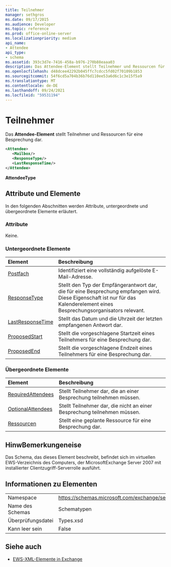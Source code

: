 ```yaml
---
title: Teilnehmer
manager: sethgros
ms.date: 09/17/2015
ms.audience: Developer
ms.topic: reference
ms.prod: office-online-server
ms.localizationpriority: medium
api_name:
- Attendee
api_type:
- schema
ms.assetid: 393c3d7e-7416-458a-b976-270b88eaaa03
description: Das Attendee-Element stellt Teilnehmer und Ressourcen für eine Besprechung dar.
ms.openlocfilehash: d48dcee42292b045ffc7cdcc5fd02f70109b1853
ms.sourcegitcommit: 54f6cd5a704b36b76d110ee53a6d6c1c3e15f5a9
ms.translationtype: MT
ms.contentlocale: de-DE
ms.lasthandoff: 09/24/2021
ms.locfileid: "59531194"
---
```

# <a name="attendee"></a>Teilnehmer

Das **Attendee-Element** stellt Teilnehmer und Ressourcen für eine Besprechung dar. 
  
```xml
<Attendee>
   <Mailbox/>
   <ResponseType/>
   <LastResponseTime/>
</Attendee>
```

 **AttendeeType**
## <a name="attributes-and-elements"></a>Attribute und Elemente

In den folgenden Abschnitten werden Attribute, untergeordnete und übergeordnete Elemente erläutert.
  
### <a name="attributes"></a>Attribute

Keine.
  
### <a name="child-elements"></a>Untergeordnete Elemente

|**Element**|**Beschreibung**|
|:-----|:-----|
|[Postfach](mailbox.md) <br/> |Identifiziert eine vollständig aufgelöste E-Mail-Adresse.  <br/> |
|[ResponseType](responsetype.md) <br/> |Stellt den Typ der Empfängerantwort dar, die für eine Besprechung empfangen wird. Diese Eigenschaft ist nur für das Kalenderelement eines Besprechungsorganisators relevant.  <br/> |
|[LastResponseTime](lastresponsetime.md) <br/> |Stellt das Datum und die Uhrzeit der letzten empfangenen Antwort dar.  <br/> |
|[ProposedStart](proposedstart-attendeetype.md) <br/> |Stellt die vorgeschlagene Startzeit eines Teilnehmers für eine Besprechung dar. <br/> |
|[ProposedEnd](proposedend-attendeetype.md) <br/> |Stellt die vorgeschlagene Endzeit eines Teilnehmers für eine Besprechung dar. <br/> |
   
### <a name="parent-elements"></a>Übergeordnete Elemente

|**Element**|**Beschreibung**|
|:-----|:-----|
|[RequiredAttendees](requiredattendees.md) <br/> |Stellt Teilnehmer dar, die an einer Besprechung teilnehmen müssen.  <br/> |
|[OptionalAttendees](optionalattendees.md) <br/> |Stellt Teilnehmer dar, die nicht an einer Besprechung teilnehmen müssen.  <br/> |
|[Ressourcen](resources.md) <br/> |Stellt eine geplante Ressource für eine Besprechung dar.  <br/> |
   
## <a name="remarks"></a>HinwBemerkungeneise

Das Schema, das dieses Element beschreibt, befindet sich im virtuellen EWS-Verzeichnis des Computers, der MicrosoftExchange Server 2007 mit installierter Clientzugriff-Serverrolle ausführt.
  
## <a name="element-information"></a>Informationen zu Elementen

|||
|:-----|:-----|
|Namespace  <br/> |https://schemas.microsoft.com/exchange/services/2006/types  <br/> |
|Name des Schemas  <br/> |Schematypen  <br/> |
|Überprüfungsdatei  <br/> |Types.xsd  <br/> |
|Kann leer sein  <br/> |False  <br/> |
   
## <a name="see-also"></a>Siehe auch

- [EWS-XML-Elemente in Exchange](ews-xml-elements-in-exchange.md)

